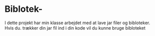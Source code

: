 # Biblotek-
I dette projekt har min klasse arbejdet med at lave jar filer og bibloteker.
Hvis du. trækker din jar fil ind i din kode vil du kunne bruge bibloteket 
